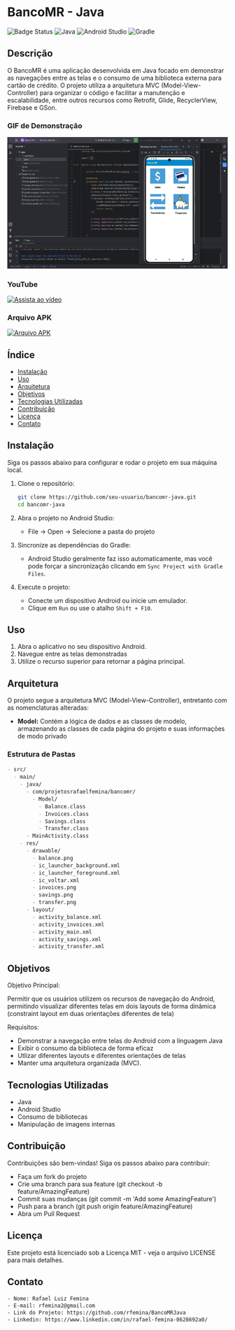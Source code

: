 # BancoMR - Java

![Badge Status](https://img.shields.io/badge/status-active-brightgreen)
![Java](https://img.shields.io/badge/java-%23ED8B00.svg?style=for-the-badge&logo=openjdk&logoColor=white)
![Android Studio](https://img.shields.io/badge/Android%20Studio-3DDC84?logo=android-studio&logoColor=white)
![Gradle](https://img.shields.io/badge/Gradle-02303A.svg?style=for-the-badge&logo=Gradle&logoColor=white)


## Descrição

O BancoMR é uma aplicação desenvolvida em Java focado em demonstrar as navegações entre as telas e o consumo de uma biblioteca externa para cartão de crédito. O projeto utiliza a arquitetura MVC (Model-View-Controller) para organizar o código e facilitar a manutenção e escalabilidade, entre outros recursos como Retrofit, Glide, RecyclerView, Firebase e GSon.

### GIF de Demonstração
![GIF do projeto](https://github.com/rfemina/BancoMRJava/blob/master/BancoMR-Java.gif)

### YouTube
[![Assista ao vídeo](https://img.shields.io/badge/YouTube-%23FF0000.svg?style=for-the-badge&logo=YouTube&logoColor=white)](https://youtu.be/tZGAbwQD-nU)

### Arquivo APK
[![Arquivo APK](https://img.shields.io/badge/Android-3DDC84?style=for-the-badge&logo=android&logoColor=white)](https://github.com/rfemina/BancoMRJava/blob/master/BancoMR-java.apk)

## Índice

- [Instalação](#instalação)
- [Uso](#uso)
- [Arquitetura](#arquitetura)
- [Objetivos](#objetivos)
- [Tecnologias Utilizadas](#tecnologias-utilizadas)
- [Contribuição](#contribuição)
- [Licença](#licença)
- [Contato](#contato)

## Instalação

Siga os passos abaixo para configurar e rodar o projeto em sua máquina local.

1. Clone o repositório:
    ```sh
    git clone https://github.com/seu-usuario/bancomr-java.git
    cd bancomr-java
    ```

2. Abra o projeto no Android Studio:
    - File -> Open -> Selecione a pasta do projeto

3. Sincronize as dependências do Gradle:
    - Android Studio geralmente faz isso automaticamente, mas você pode forçar a sincronização clicando em `Sync Project with Gradle Files`.

4. Execute o projeto:
    - Conecte um dispositivo Android ou inicie um emulador.
    - Clique em `Run` ou use o atalho `Shift + F10`.

## Uso

1. Abra o aplicativo no seu dispositivo Android.
2. Navegue entre as telas demonstradas
3. Utilize o recurso superior para retornar a página principal.

## Arquitetura

O projeto segue a arquitetura MVC (Model-View-Controller), entretanto com as nomenclaturas alteradas:

- **Model:** Contém a lógica de dados e as classes de modelo, armazenando as classes de cada página do projeto e suas informações de modo privado

### Estrutura de Pastas

```markdown
- src/
  - main/
    - java/
      - com/projetosrafaelfemina/bancomr/
        - Model/
          - Balance.class
          - Invoices.class
          - Savings.class
          - Transfer.class
      - MainActivity.class
    - res/
      - drawable/
        - balance.png
        - ic_launcher_background.xml
        - ic_launcher_foreground.xml
        - ic_voltar.xml
        - invoices.png
        - savings.png
        - transfer.png
      - layout/
        - activity_balance.xml
        - activity_invoices.xml
        - activity_main.xml
        - activity_savings.xml
        - activity_transfer.xml
```
## Objetivos

Objetivo Principal:

Permitir que os usuários utilizem os recursos de navegação do Android, permitindo visualizar diferentes telas em dois layouts de forma dinâmica (constraint layout em duas orientações diferentes de tela)

Requisitos:

  - Demonstrar a navegação entre telas do Android com a linguagem Java
  - Exibir o consumo da biblioteca de forma eficaz
  - Utlizar diferentes layouts e diferentes orientações de telas
  - Manter uma arquitetura organizada (MVC).

## Tecnologias Utilizadas
  - Java
  - Android Studio
  - Consumo de bibliotecas
  - Manipulação de imagens internas


## Contribuição
Contribuições são bem-vindas! Siga os passos abaixo para contribuir:

  - Faça um fork do projeto
  - Crie uma branch para sua feature (git checkout -b feature/AmazingFeature)
  - Commit suas mudanças (git commit -m 'Add some AmazingFeature')
  - Push para a branch (git push origin feature/AmazingFeature)
  - Abra um Pull Request


## Licença
Este projeto está licenciado sob a Licença MIT - veja o arquivo LICENSE para mais detalhes.

## Contato

    - Nome: Rafael Luiz Femina
    - E-mail: rfemina2@gmail.com
    - Link do Projeto: https://github.com/rfemina/BancoMRJava
    - Linkedin: https://www.linkedin.com/in/rafael-femina-0628692a0/
